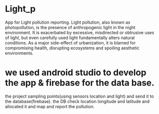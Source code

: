 # Light_p
App for Light pollution reporting.
Light pollution, also known as photopollution, is the presence of anthropogenic light in the night environment. 
It is exacerbated by excessive, misdirected or obtrusive uses of light, but even carefully used light fundamentally alters natural conditions. 
As a major side-effect of urbanization, it is blamed for compromising health, disrupting ecosystems and spoiling aesthetic environments.

# we used android studio to develop the app & firebase for the data base.

the project sampling points(using sensors location and light) and send it to the database(firebase).
the DB check location longitude and latitude and allocated it and map and report the pollution.
